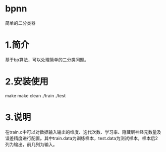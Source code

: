 # bpnn
简单的二分类器

# 1.简介
基于bp算法，可以处理简单的二分类问题。

# 2.安装使用
make
make clean
./train
./test

# 3.说明
在train.c中可以对数据输入输出的维度、迭代次数、学习率、隐藏层神经元数量及误差精度进行配置。其中train.data为训练样本，test.data为测试样本，样本后2列为输出，前几列为输入。
